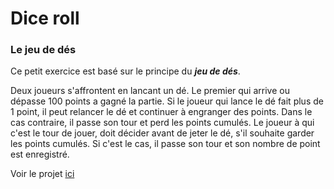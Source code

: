 # Dice roll

### Le jeu de dés

Ce petit exercice est basé sur le principe du __*jeu de dés*__.

Deux joueurs s'affrontent en lancant un dé. Le premier qui arrive ou dépasse 100 points a gagné la partie.
Si le joueur qui lance le dé fait plus de 1 point, il peut relancer le dé et continuer à engranger des points.
Dans le cas contraire, il passe son tour et perd les points cumulés.
Le joueur à qui c'est le tour de jouer, doit décider avant de jeter le dé, s'il souhaite garder les points cumulés. Si c'est le cas, il passe son tour et son nombre de point est enregistré.

Voir le projet [ici](https://yttiiz.github.io/dice_roll/)
